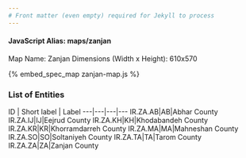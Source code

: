 ```yaml
---
# Front matter (even empty) required for Jekyll to process
---
```


#### JavaScript Alias: maps/zanjan

Map Name: Zanjan
Dimensions (Width x Height): 610x570



{% embed_spec_map zanjan-map.js %}

### List of Entities

ID | Short label | Label
---|---|---|---
IR.ZA.AB|AB|Abhar County
IR.ZA.IJ|IJ|Eejrud County
IR.ZA.KH|KH|Khodabandeh County
IR.ZA.KR|KR|Khorramdarreh County
IR.ZA.MA|MA|Mahneshan County
IR.ZA.SO|SO|Soltaniyeh County
IR.ZA.TA|TA|Tarom County
IR.ZA.ZA|ZA|Zanjan County